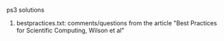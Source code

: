 ps3 solutions
1) bestpractices.txt: comments/questions from the article "Best Practices for Scientific Computing, Wilson et al"

